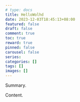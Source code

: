 ```yaml
---
# type: docs 
title: HelloWolhd
date: 2023-12-03T18:45:13+08:00
featured: false
draft: false
comment: true
toc: true
reward: true
pinned: false
carousel: false
series:
categories: []
tags: []
images: []
---
```


Summary.

<!--more-->

Content.
